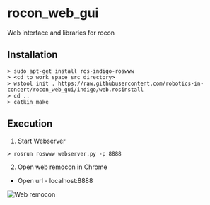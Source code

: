rocon_web_gui
=============

Web interface and libraries for rocon

## Installation

```
> sudo apt-get install ros-indigo-roswww
> <cd to work space src directory>
> wstool init . https://raw.githubusercontent.com/robotics-in-concert/rocon_web_gui/indigo/web.rosinstall
> cd ..
> catkin_make
```

## Execution

1. Start Webserver
```
> rosrun roswww webserver.py -p 8888
```

2. Open web remocon in Chrome

* Open url - localhost:8888

![Web remocon](https://raw.githubusercontent.com/robotics-in-concert/rocon_demos/demo_concert/imgs/web_remocon_intro.png)
